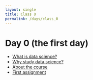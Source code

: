 ```yaml
---
layout: single
title: Class 0
permalink: /days/class_0
---
```


# Day 0 (the first day)

* [What is data science?](../what)
* [Why study data science?](../why)
* [About the course](../course)
* [First assignment](../assignments/assignment_1)
